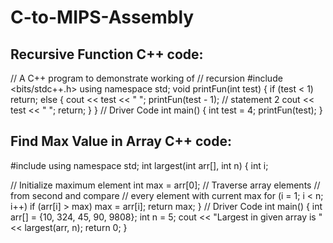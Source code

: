 # C-to-MIPS-Assembly

## Recursive Function C++ code:

// A C++ program to demonstrate working of
// recursion
#include <bits/stdc++.h>
using namespace std;
void printFun(int test)
{
 if (test < 1)
 return;
 else {
 cout << test << " ";
 printFun(test - 1); // statement 2
 cout << test << " ";
 return;
 }
}
// Driver Code
int main()
{
 int test = 4;
 printFun(test);
}


## Find Max Value in Array C++ code:

#include<iostream>
using namespace std;
int largest(int arr[], int n)
{
 int i;

 // Initialize maximum element
 int max = arr[0];
 // Traverse array elements
 // from second and compare
 // every element with current max
 for (i = 1; i < n; i++)
 if (arr[i] > max)
 max = arr[i];
 return max;
}
// Driver Code
int main()
{
 int arr[] = {10, 324, 45, 90, 9808};
 int n = 5;
 cout << "Largest in given array is "
 << largest(arr, n);
 return 0;
}
